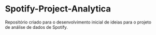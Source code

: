 # Spotify-Project-Analytica
Repositório criado para o desenvolvimento inicial de ideias para o projeto de análise de dados de Spotify.
